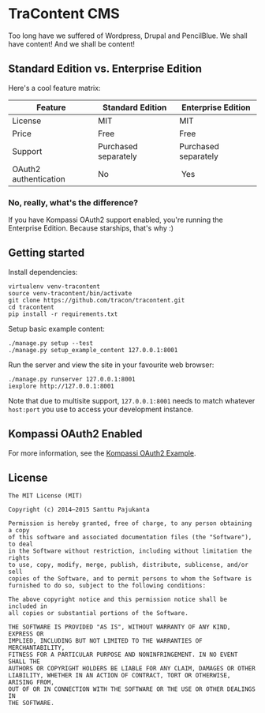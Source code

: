 # TraContent CMS

Too long have we suffered of Wordpress, Drupal and PencilBlue. We shall have content! And we shall be content!

## Standard Edition vs. Enterprise Edition

Here's a cool feature matrix:

| Feature | Standard Edition | Enterprise Edition |
|---------|------------------|--------------------|
| License | MIT | MIT |
| Price | Free | Free |
| Support | Purchased separately | Purchased separately |
| OAuth2 authentication | No | Yes |

### No, really, what's the difference?

If you have Kompassi OAuth2 support enabled, you're running the Enterprise Edition. Because starships, that's why :)

## Getting started

Install dependencies:

    virtualenv venv-tracontent
    source venv-tracontent/bin/activate
    git clone https://github.com/tracon/tracontent.git
    cd tracontent
    pip install -r requirements.txt

Setup basic example content:

    ./manage.py setup --test
    ./manage.py setup_example_content 127.0.0.1:8001

Run the server and view the site in your favourite web browser:

    ./manage.py runserver 127.0.0.1:8001
    iexplore http://127.0.0.1:8001

Note that due to multisite support, `127.0.0.1:8001` needs to match whatever `host:port` you use to access your development instance.

## Kompassi OAuth2 Enabled

For more information, see the [Kompassi OAuth2 Example](/tracon/kompassi-oauth2-example).

## License

    The MIT License (MIT)

    Copyright (c) 2014–2015 Santtu Pajukanta

    Permission is hereby granted, free of charge, to any person obtaining a copy
    of this software and associated documentation files (the "Software"), to deal
    in the Software without restriction, including without limitation the rights
    to use, copy, modify, merge, publish, distribute, sublicense, and/or sell
    copies of the Software, and to permit persons to whom the Software is
    furnished to do so, subject to the following conditions:

    The above copyright notice and this permission notice shall be included in
    all copies or substantial portions of the Software.

    THE SOFTWARE IS PROVIDED "AS IS", WITHOUT WARRANTY OF ANY KIND, EXPRESS OR
    IMPLIED, INCLUDING BUT NOT LIMITED TO THE WARRANTIES OF MERCHANTABILITY,
    FITNESS FOR A PARTICULAR PURPOSE AND NONINFRINGEMENT. IN NO EVENT SHALL THE
    AUTHORS OR COPYRIGHT HOLDERS BE LIABLE FOR ANY CLAIM, DAMAGES OR OTHER
    LIABILITY, WHETHER IN AN ACTION OF CONTRACT, TORT OR OTHERWISE, ARISING FROM,
    OUT OF OR IN CONNECTION WITH THE SOFTWARE OR THE USE OR OTHER DEALINGS IN
    THE SOFTWARE.
